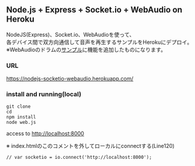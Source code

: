 ## Node.js + Express + Socket.io + WebAudio on Heroku
NodeJS(Express)、Socket.io、WebAudioを使って、  
各デバイス間で双方向通信して音声を再生するサンプルをHerokuにデプロイ。
※WebAudioのドラムの[サンプル](https://github.com/front-core/web-audio-api-drums-sample)に機能を追加したものになります。

### URL
https://nodejs-socketio-webaudio.herokuapp.com/


### install and running(local)
```
git clone 
cd 
npm install
node web.js
```
access to [http://localhost:8000](http://localhost:8000)  

※ index.htmlのこのコメントを外してローカルにconnectする(Line120)  
```
// var socketio = io.connect('http://localhost:8000');
```
